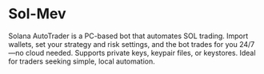 # Sol-Mev
Solana AutoTrader is a PC-based bot that automates SOL trading. Import wallets, set your strategy and risk settings, and the bot trades for you 24/7—no cloud needed. Supports private keys, keypair files, or keystores. Ideal for traders seeking simple, local automation.
